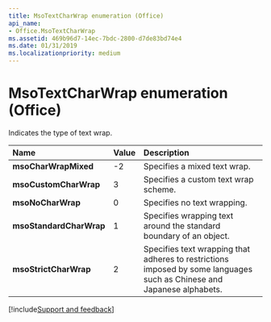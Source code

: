 ```yaml
---
title: MsoTextCharWrap enumeration (Office)
api_name:
- Office.MsoTextCharWrap
ms.assetid: 469b96d7-14ec-7bdc-2800-d7de83bd74e4
ms.date: 01/31/2019
ms.localizationpriority: medium
---
```



# MsoTextCharWrap enumeration (Office)

Indicates the type of text wrap.

|Name|Value|Description|
|:-----|:-----|:-----|
|**msoCharWrapMixed**|-2|Specifies a mixed text wrap.|
|**msoCustomCharWrap**|3|Specifies a custom text wrap scheme.|
|**msoNoCharWrap**|0|Specifies no text wrapping.|
|**msoStandardCharWrap**|1|Specifies wrapping text around the standard boundary of an object.|
|**msoStrictCharWrap**|2|Specifies text wrapping that adheres to restrictions imposed by some languages such as Chinese and Japanese alphabets.|

[!include[Support and feedback](~/includes/feedback-boilerplate.md)]